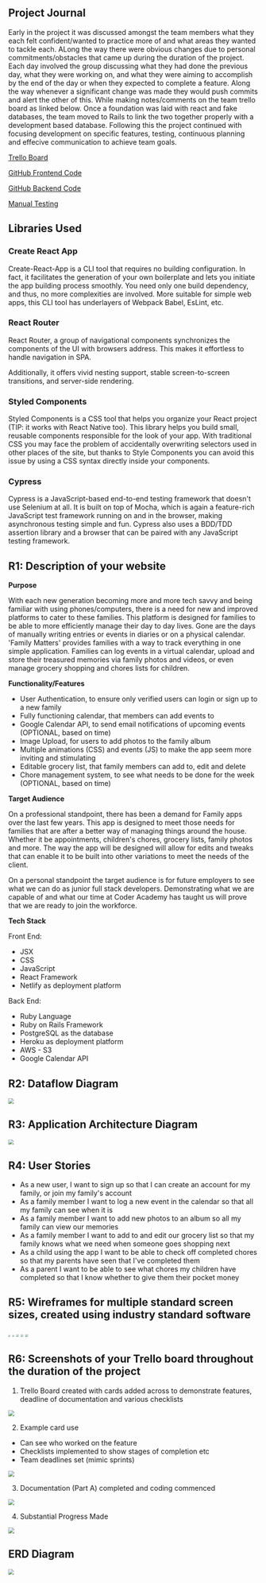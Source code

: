## Project Journal

Early in the project it was discussed amongst the team members what they each felt confident/wanted to practice more of and what areas they wanted to tackle each. ALong the way there were obvious changes due to personal commitments/obstacles that came up during the duration of the project. Each day involved the group discussing what they had done the previous day, what they were working on, and what they were aiming to accomplish by the end of the day or when they expected to complete a feature. Along the way whenever a significant change was made they would push commits and alert the other of this. While making notes/comments on the team trello board as linked below. Once a foundation was laid with react and fake databases, the team moved to Rails to link the two together properly with a development based database. Following this the project continued with focusing development on specific features, testing, continuous planning and effecive communication to achieve team goals.

[Trello Board](https://trello.com/b/7JUFHUsE/family-app-rails-react)

[GitHub Frontend Code](https://github.com/ameliadavis271/family-matters-frontend)

[GitHub Backend Code](https://github.com/ameliadavis271/family-matters-backend)

[Manual Testing](https://docs.google.com/spreadsheets/d/e/2PACX-1vR-MRHSKj76wpLnlKsQpdOXbStY9fusDuxciPw7fjHnqDjx6TrAdUiOqa8HKAj9BbU0jEVlv7h5u28Q/pubhtml)

## Libraries Used

### Create React App

Create-React-App is a CLI tool that requires no building configuration. In fact, it facilitates the generation of your own boilerplate and lets you initiate the app building process smoothly. You need only one build dependency, and thus, no more complexities are involved. More suitable for simple web apps, this CLI tool has underlayers of Webpack Babel, EsLint, etc.

### React Router

React Router, a group of navigational components synchronizes the components of the UI with browsers address. This makes it effortless to handle navigation in SPA.

Additionally, it offers vivid nesting support, stable screen-to-screen transitions, and server-side rendering.

### Styled Components

Styled Components is a CSS tool that helps you organize your React project (TIP: it works with React Native too). This library helps you build small, reusable components responsible for the look of your app. With traditional CSS you may face the problem of accidentally overwriting selectors used in other places of the site, but thanks to Style Components you can avoid this issue by using a CSS syntax directly inside your components.

### Cypress

Cypress is a JavaScript-based end-to-end testing framework that doesn't use Selenium at all. It is built on top of Mocha, which is again a feature-rich JavaScript test framework running on and in the browser, making asynchronous testing simple and fun. Cypress also uses a BDD/TDD assertion library and a browser that can be paired with any JavaScript testing framework.

## R1: Description of your website

**Purpose**

With each new generation becoming more and more tech savvy and being familiar with using phones/computers, there is a need for new and improved platforms to cater to these families. This platform is designed for families to be able to more efficiently manage their day to day lives. Gone are the days of manually writing entries or events in diaries or on a physical calendar. 'Family Matters' provides families with a way to track everything in one simple application. Families can log events in a virtual calendar, upload and store their treasured memories via family photos and videos, or even manage grocery shopping and chores lists for children.

**Functionality/Features**

- User Authentication, to ensure only verified users can login or sign up to a new family
- Fully functioning calendar, that members can add events to
- Google Calendar API, to send email notifications of upcoming events (OPTIONAL, based on time)
- Image Upload, for users to add photos to the family album
- Multiple animations (CSS) and events (JS) to make the app seem more inviting and stimulating
- Editable grocery list, that family members can add to, edit and delete
- Chore management system, to see what needs to be done for the week (OPTIONAL, based on time)

**Target Audience**

On a professional standpoint, there has been a demand for Family apps over the last few years. This app is designed to meet those needs for families that are after a better way of managing things around the house. Whether it be appointments, children's chores, grocery lists, family photos and more. The way the app will be designed will allow for edits and tweaks that can enable it to be built into other variations to meet the needs of the client.

On a personal standpoint the target audience is for future employers to see what we can do as junior full stack developers. Demonstrating what we are capable of and what our time at Coder Academy has taught us will prove that we are ready to join the workforce.

**Tech Stack**

Front End:

- JSX
- CSS
- JavaScript
- React Framework
- Netlify as deployment platform

Back End:

- Ruby Language
- Ruby on Rails Framework
- PostgreSQL as the database
- Heroku as deployment platform
- AWS - S3
- Google Calendar API

## R2: Dataflow Diagram

<img src="./resources/Dataflow Diagram.png" style="zoom:67%;" />

## R3: Application Architecture Diagram

<img src="./resources/Architecture Diagram.png" style="zoom:67%;" />

## R4: User Stories

- As a new user, I want to sign up so that I can create an account for my family, or join my family's account
- As a family member I want to log a new event in the calendar so that all my family can see when it is
- As a family member I want to add new photos to an album so all my family can view our memories
- As a family member I want to add to and edit our grocery list so that my family knows what we need when someone goes shopping next
- As a child using the app I want to be able to check off completed chores so that my parents have seen that I've completed them
- As a parent I want to be able to see what chores my children have completed so that I know whether to give them their pocket money

## R5: Wireframes for multiple standard screen sizes, created using industry standard software

<img src="./resources/Wireframe1.jpg" style="zoom: 25%;" />

<img src="./resources/Wireframe2.jpg" style="zoom:25%;" />

<img src="./resources/Wireframe3.jpg" style="zoom: 33%;" />

<img src="./resources/Wireframe4.jpg" style="zoom:33%;" />

<img src="./resources/Wireframe5.jpg" style="zoom:33%;" />

## R6: Screenshots of your Trello board throughout the duration of the project

1. Trello Board created with cards added across to demonstrate features, deadline of documentation and various checklists

<img src="./resources/trello2.png" style="zoom:75%;" />

2. Example card use

- Can see who worked on the feature
- Checklists implemented to show stages of completion etc
- Team deadlines set (mimic sprints)

<img src="./resources/trello4.png" style="zoom:75%;" />

3. Documentation (Part A) completed and coding commenced

<img src="./resources/trello3.png" style="zoom:75%;" />

4. Substantial Progress Made

<img src="./resources/trello5.png" style="zoom:75%;" />

## ERD Diagram

<img src="./resources/ERD.png" style="zoom:70%;" />

